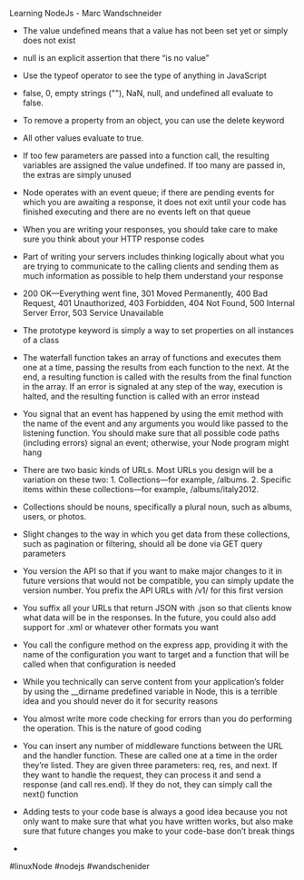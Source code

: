 Learning NodeJs - Marc Wandschneider

-   The value undefined means that a value has not been set yet or simply does not exist
    
-   null is an explicit assertion that there “is no value”
    
-   Use the typeof operator to see the type of anything in JavaScript
    
-   false, 0, empty strings (""), NaN, null, and undefined all evaluate to false.
    
-   To remove a property from an object, you can use the delete keyword
    
-   All other values evaluate to true.
    
-   If too few parameters are passed into a function call, the resulting variables are assigned the value undefined. If too many are passed in, the extras are simply unused
    
-   Node operates with an event queue; if there are pending events for which you are awaiting a response, it does not exit until your code has finished executing and there are no events left on that queue
    
-   When you are writing your responses, you should take care to make sure you think about your HTTP response codes
    
-   Part of writing your servers includes thinking logically about what you are trying to communicate to the calling clients and sending them as much information as possible to help them understand your response
    
-   200 OK—Everything went fine, 301 Moved Permanently, 400 Bad Request, 401 Unauthorized, 403 Forbidden, 404 Not Found, 500 Internal Server Error, 503 Service Unavailable
    
-   The prototype keyword is simply a way to set properties on all instances of a class
    
-   The waterfall function takes an array of functions and executes them one at a time, passing the results from each function to the next. At the end, a resulting function is called with the results from the final function in the array. If an error is signaled at any step of the way, execution is halted, and the resulting function is called with an error instead
    
-   You signal that an event has happened by using the emit method with the name of the event and any arguments you would like passed to the listening function. You should make sure that all possible code paths (including errors) signal an event; otherwise, your Node program might hang
    
-   There are two basic kinds of URLs. Most URLs you design will be a variation on these two: 1. Collections—for example, /albums. 2. Specific items within these collections—for example, /albums/italy2012.
    
-   Collections should be nouns, specifically a plural noun, such as albums, users, or photos.
    
-   Slight changes to the way in which you get data from these collections, such as pagination or filtering, should all be done via GET query parameters
    
-   You version the API so that if you want to make major changes to it in future versions that would not be compatible, you can simply update the version number. You prefix the API URLs with /v1/ for this first version
    
-   You suffix all your URLs that return JSON with .json so that clients know what data will be in the responses. In the future, you could also add support for .xml or whatever other formats you want
    
-   You call the configure method on the express app, providing it with the name of the configuration you want to target and a function that will be called when that configuration is needed
    
-   While you technically can serve content from your application’s folder by using the __dirname predefined variable in Node, this is a terrible idea and you should never do it for security reasons
    
-   You almost write more code checking for errors than you do performing the operation. This is the nature of good coding
    
-   You can insert any number of middleware functions between the URL and the handler function. These are called one at a time in the order they’re listed. They are given three parameters: req, res, and next. If they want to handle the request, they can process it and send a response (and call res.end). If they do not, they can simply call the next() function
    
-   Adding tests to your code base is always a good idea because you not only want to make sure that what you have written works, but also make sure that future changes you make to your code-base don’t break things
- 
#linuxNode #nodejs
#wandschenider
